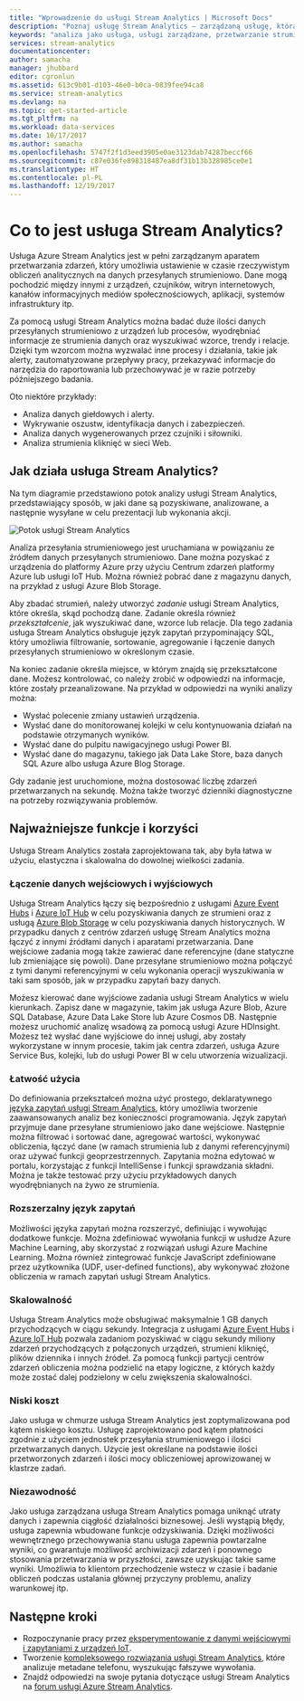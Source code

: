 ```yaml
---
title: "Wprowadzenie do usługi Stream Analytics | Microsoft Docs"
description: "Poznaj usługę Stream Analytics — zarządzaną usługę, która pomaga analizować dane przesyłane strumieniowo z Internetu rzeczy (IoT) w czasie rzeczywistym."
keywords: "analiza jako usługa, usługi zarządzane, przetwarzanie strumienia, stream analytics, co to jest stream analytics"
services: stream-analytics
documentationcenter: 
author: samacha
manager: jhubbard
editor: cgronlun
ms.assetid: 613c9b01-d103-46e0-b0ca-0839fee94ca8
ms.service: stream-analytics
ms.devlang: na
ms.topic: get-started-article
ms.tgt_pltfrm: na
ms.workload: data-services
ms.date: 10/17/2017
ms.author: samacha
ms.openlocfilehash: 5747f2f1d3eed3905e0ae3123dab74287beccf66
ms.sourcegitcommit: c87e036fe898318487ea8df31b13b328985ce0e1
ms.translationtype: HT
ms.contentlocale: pl-PL
ms.lasthandoff: 12/19/2017
---
```

# <a name="what-is-stream-analytics"></a>Co to jest usługa Stream Analytics?

Usługa Azure Stream Analytics jest w pełni zarządzanym aparatem przetwarzania zdarzeń, który umożliwia ustawienie w czasie rzeczywistym obliczeń analitycznych na danych przesyłanych strumieniowo. Dane mogą pochodzić między innymi z urządzeń, czujników, witryn internetowych, kanałów informacyjnych mediów społecznościowych, aplikacji, systemów infrastruktury itp. 

Za pomocą usługi Stream Analytics można badać duże ilości danych przesyłanych strumieniowo z urządzeń lub procesów, wyodrębniać informacje ze strumienia danych oraz wyszukiwać wzorce, trendy i relacje. Dzięki tym wzorcom można wyzwalać inne procesy i działania, takie jak alerty, zautomatyzowane przepływy pracy, przekazywać informacje do narzędzia do raportowania lub przechowywać je w razie potrzeby późniejszego badania. 

Oto niektóre przykłady:

* Analiza danych giełdowych i alerty.
* Wykrywanie oszustw, identyfikacja danych i zabezpieczeń. 
* Analiza danych wygenerowanych przez czujniki i siłowniki.
* Analiza strumienia kliknięć w sieci Web.

## <a name="how-does-stream-analytics-work"></a>Jak działa usługa Stream Analytics?

Na tym diagramie przedstawiono potok analizy usługi Stream Analytics, przedstawiający sposób, w jaki dane są pozyskiwane, analizowane, a następnie wysyłane w celu prezentacji lub wykonania akcji. 

![Potok usługi Stream Analytics](./media/stream-analytics-introduction/stream_analytics_intro_pipeline.png)

Analiza przesyłania strumieniowego jest uruchamiana w powiązaniu ze źródłem danych przesyłanych strumieniowo. Dane można pozyskać z urządzenia do platformy Azure przy użyciu Centrum zdarzeń platformy Azure lub usługi IoT Hub. Można również pobrać dane z magazynu danych, na przykład z usługi Azure Blob Storage. 

Aby zbadać strumień, należy utworzyć *zadanie* usługi Stream Analytics, które określa, skąd pochodzą dane. Zadanie określa również *przekształcenie*, jak wyszukiwać dane, wzorce lub relacje. Dla tego zadania usługa Stream Analytics obsługuje język zapytań przypominający SQL, który umożliwia filtrowanie, sortowanie, agregowanie i łączenie danych przesyłanych strumieniowo w określonym czasie.

Na koniec zadanie określa miejsce, w którym znajdą się przekształcone dane. Możesz kontrolować, co należy zrobić w odpowiedzi na informacje, które zostały przeanalizowane. Na przykład w odpowiedzi na wyniki analizy można:

* Wysłać polecenie zmiany ustawień urządzenia. 
* Wysłać dane do monitorowanej kolejki w celu kontynuowania działań na podstawie otrzymanych wyników. 
* Wysłać dane do pulpitu nawigacyjnego usługi Power BI.
* Wysłać dane do magazynu, takiego jak Data Lake Store, baza danych SQL Azure albo usługa Azure Blog Storage.

Gdy zadanie jest uruchomione, można dostosować liczbę zdarzeń przetwarzanych na sekundę. Można także tworzyć dzienniki diagnostyczne na potrzeby rozwiązywania problemów.

## <a name="key-capabilities-and-benefits"></a>Najważniejsze funkcje i korzyści

Usługa Stream Analytics została zaprojektowana tak, aby była łatwa w użyciu, elastyczna i skalowalna do dowolnej wielkości zadania.

### <a name="connect-inputs-and-outputs"></a>Łączenie danych wejściowych i wyjściowych

Usługa Stream Analytics łączy się bezpośrednio z usługami [Azure Event Hubs](https://azure.microsoft.com/services/event-hubs/) i [Azure IoT Hub](https://azure.microsoft.com/services/iot-hub/) w celu pozyskiwania danych ze strumieni oraz z usługą [Azure Blob Storage](https://docs.microsoft.com/azure/storage/storage-introduction#blob-storage-accounts) w celu pozyskiwania danych historycznych. W przypadku danych z centrów zdarzeń usługę Stream Analytics można łączyć z innymi źródłami danych i aparatami przetwarzania. Dane wejściowe zadania mogą także zawierać dane referencyjne (dane statyczne lub zmieniające się powoli). Dane przesyłane strumieniowo można połączyć z tymi danymi referencyjnymi w celu wykonania operacji wyszukiwania w taki sam sposób, jak w przypadku zapytań bazy danych.

Możesz kierować dane wyjściowe zadania usługi Stream Analytics w wielu kierunkach. Zapisz dane w magazynie, takim jak usługa Azure Blob, Azure SQL Database, Azure Data Lake Store lub Azure Cosmos DB. Następnie możesz uruchomić analizę wsadową za pomocą usługi Azure HDInsight. Możesz też wysłać dane wyjściowe do innej usługi, aby zostały wykorzystane w innym procesie, takim jak centra zdarzeń, usługa Azure Service Bus, kolejki, lub do usługi Power BI w celu utworzenia wizualizacji.

### <a name="simple-to-use"></a>Łatwość użycia

Do definiowania przekształceń można użyć prostego, deklaratywnego [języka zapytań usługi Stream Analytics](https://msdn.microsoft.com/library/azure/dn834998.aspx), który umożliwia tworzenie zaawansowanych analiz bez konieczności programowania. Język zapytań przyjmuje dane przesyłane strumieniowo jako dane wejściowe. Następnie można filtrować i sortować dane, agregować wartości, wykonywać obliczenia, łączyć dane (w ramach strumienia lub z danymi referencyjnymi) oraz używać funkcji geoprzestrzennych. Zapytania można edytować w portalu, korzystając z funkcji IntelliSense i funkcji sprawdzania składni. Można je także testować przy użyciu przykładowych danych wyodrębnianych na żywo ze strumienia.

### <a name="extensible-query-language"></a>Rozszerzalny język zapytań

Możliwości języka zapytań można rozszerzyć, definiując i wywołując dodatkowe funkcje. Można zdefiniować wywołania funkcji w usłudze Azure Machine Learning, aby skorzystać z rozwiązań usługi Azure Machine Learning. Można również zintegrować funkcje JavaScript zdefiniowane przez użytkownika (UDF, user-defined functions), aby wykonywać złożone obliczenia w ramach zapytań usługi Stream Analytics.

### <a name="scalable"></a>Skalowalność

Usługa Stream Analytics może obsługiwać maksymalnie 1 GB danych przychodzących w ciągu sekundy. Integracja z usługami [Azure Event Hubs](https://azure.microsoft.com/services/event-hubs/) i [Azure IoT Hub](https://azure.microsoft.com/services/iot-hub/) pozwala zadaniom pozyskiwać w ciągu sekundy miliony zdarzeń przychodzących z połączonych urządzeń, strumieni kliknięć, plików dziennika i innych źródeł. Za pomocą funkcji partycji centrów zdarzeń obliczenia można podzielić na etapy logiczne, z których każdy może zostać dalej podzielony w celu zwiększenia skalowalności.

### <a name="low-cost"></a>Niski koszt

Jako usługa w chmurze usługa Stream Analytics jest zoptymalizowana pod kątem niskiego kosztu. Usługę zaprojektowano pod kątem płatności zgodnie z użyciem jednostek przesyłania strumieniowego i ilości przetwarzanych danych. Użycie jest określane na podstawie ilości przetworzonych zdarzeń i ilości mocy obliczeniowej aprowizowanej w klastrze zadań.

### <a name="reliable"></a>Niezawodność

Jako usługa zarządzana usługa Stream Analytics pomaga uniknąć utraty danych i zapewnia ciągłość działalności biznesowej. Jeśli wystąpią błędy, usługa zapewnia wbudowane funkcje odzyskiwania. Dzięki możliwości wewnętrznego przechowywania stanu usługa zapewnia powtarzalne wyniki, co gwarantuje możliwość archiwizacji zdarzeń i ponownego stosowania przetwarzania w przyszłości, zawsze uzyskując takie same wyniki. Umożliwia to klientom przechodzenie wstecz w czasie i badanie obliczeń podczas ustalania głównej przyczyny problemu, analizy warunkowej itp.

## <a name="next-steps"></a>Następne kroki

* Rozpoczynanie pracy przez [eksperymentowanie z danymi wejściowymi i zapytaniami z urządzeń IoT](stream-analytics-get-started-with-azure-stream-analytics-to-process-data-from-iot-devices.md).
* Tworzenie [kompleksowego rozwiązania usługi Stream Analytics](stream-analytics-real-time-fraud-detection.md), które analizuje metadane telefonu, wyszukując fałszywe wywołania.
* Znajdź odpowiedzi na swoje pytania dotyczące usługi Stream Analytics na [forum usługi Azure Stream Analytics](https://social.msdn.microsoft.com/Forums/en-US/home?forum=AzureStreamAnalytics).

